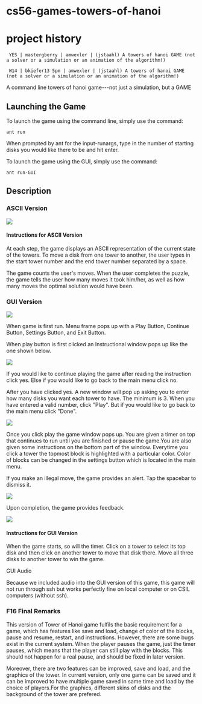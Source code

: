 # cs56-games-towers-of-hanoi

project history
===============
```
 YES | mastergberry | amwexler | (jstaahl) A towers of hanoi GAME (not a solver or a simulation or an animation of the algorithm!)

 W14 | bkiefer13 5pm | amwexler | (jstaahl) A towers of hanoi GAME (not a solver or a simulation or an animation of the algorithm!)
```

A command line towers of hanoi game---not just a simulation, but a GAME

## Launching the Game

To launch the game using the command line, simply use the command:
```
ant run
```
When prompted by ant for the input-runargs, type in the number of starting disks you would like there to be and hit enter.


To launch the game using the GUI, simply use the command:
```
ant run-GUI
```

## Description

### ASCII Version

![](http://i.imgur.com/T2eKHVT.png)

#### Instructions for ASCII Version

At each step, the game displays an ASCII representation of the current state of the towers.
To move a disk from one tower to another, the user types in the start tower number and the end tower number separated by a space.

The game counts the user's moves. When the user completes the puzzle, the game tells the user how many moves it took him/her, as well as how many moves the optimal solution would have been.

### GUI Version

![](http://i.imgur.com/f0Slw59.png)

When game is first run. Menu frame pops up with a Play Button, Continue Button, Settings Button, and Exit Button. 



When play button is first clicked an Instructional window pops up like the one shown below. 

![](http://i.imgur.com/yswp0gG.png)

If you would like to continue playing the game after reading the instruction click yes. Else if you would like to go back to the main menu click no. 

After you have clicked yes. A new window will pop up asking you to enter how many disks you want each tower to have.  The minimum is 3.  When you have entered a valid number, click "Play". But if you would like to go back to the main menu click "Done".

![](http://i.imgur.com/HLflReh.png)

Once you click play the game window pops up. You are given a timer on top that continues to run until you are finished or pause the game.You are also given some instructions on the bottom part of the window. Everytime you click a tower the topmost block is highlighted with a particular color. Color of blocks can be changed in the settings button which is located in the main menu. 

If you make an illegal move, the game provides an alert. Tap the spacebar to dismiss it.

![](http://i.imgur.com/AHuwF0Z.jpg)

Upon completion, the game provides feedback.

![](http://i.imgur.com/40CfSXl.jpg)

#### Instructions for GUI Version

When the game starts, so will the timer.  Click on a tower to select its top disk and then click on another tower to move that disk there. Move all three disks to another tower to win the game.

GUI Audio

Because we included audio into the GUI version of this game, this game will not run through ssh but works perfectly fine on local computer or on CSIL computers (without ssh).

### F16 Final Remarks
This version of Tower of Hanoi game fulfils the basic requirement for a game, which has features like save and load, change of color of the blocks, pause and resume, restart, and instructions. However, there are some bugs exist in the current system. When the player pauses the game, just the timer pauses, which means that the player can still play with the blocks. This should not happen for a real pause, and should be fixed in later version.

Moreover, there are two features can be improved, save and load, and the graphics of the tower. In current version, only one game can be saved and it can be improved to have multiple game saved in same time and load by the choice of players.For the graphics, different skins of disks and the background of the tower  are prefered.

